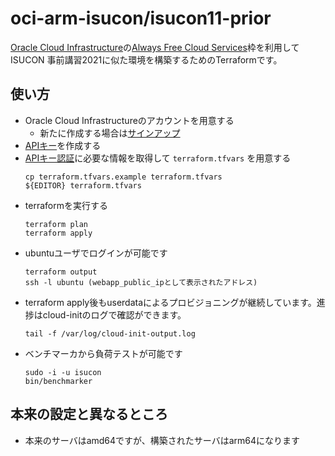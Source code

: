 # oci-arm-isucon/isucon11-prior

[Oracle Cloud Infrastructure](https://www.oracle.com/jp/cloud/)の[Always Free Cloud Services](https://www.oracle.com/jp/cloud/free/)枠を利用してISUCON 事前講習2021に似た環境を構築するためのTerraformです。

## 使い方

* Oracle Cloud Infrastructureのアカウントを用意する
    * 新たに作成する場合は[サインアップ](https://signup.cloud.oracle.com/)
* [APIキー](https://docs.oracle.com/ja-jp/iaas/Content/API/Concepts/apisigningkey.htm)を作成する
* [APIキー認証](https://docs.oracle.com/ja-jp/iaas/Content/API/SDKDocs/terraformproviderconfiguration.htm)に必要な情報を取得して `terraform.tfvars` を用意する
    ```
    cp terraform.tfvars.example terraform.tfvars 
    ${EDITOR} terraform.tfvars
    ```
* terraformを実行する
    ```
    terraform plan
    terraform apply
    ```
* ubuntuユーザでログインが可能です
    ```
    terraform output
    ssh -l ubuntu (webapp_public_ipとして表示されたアドレス)
    ```
* terraform apply後もuserdataによるプロビジョニングが継続しています。進捗はcloud-initのログで確認ができます。
    ```
    tail -f /var/log/cloud-init-output.log
    ```
* ベンチマーカから負荷テストが可能です
    ```
    sudo -i -u isucon
    bin/benchmarker
    ```

## 本来の設定と異なるところ

* 本来のサーバはamd64ですが、構築されたサーバはarm64になります
